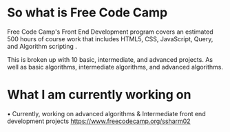 # So what is Free Code Camp
Free Code Camp's Front End Development program covers an estimated 500 hours of course work that includes HTML5, CSS, JavaScript, Query, and Algorithm scripting . 

This is broken up with 10 basic, intermediate, and advanced projects. As well as basic algorithms, intermediate algorithms, and advanced algorithms.

# What I  am currently working on
• Currently, working on advanced algorithms & Intermediate front end development projects
https://www.freecodecamp.org/ssharm02

